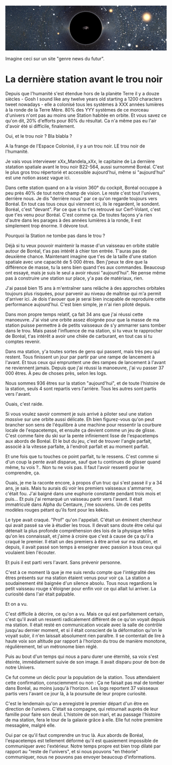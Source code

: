 ![banner](https://github.com/JeSuisUnCaillou/Avant-le-trou-noir/blob/master/banner.jpg)

Imagine ceci sur un site "genre news du futur".

# La dernière station avant le trou noir

Depuis que l'humanité s'est étendue hors de la planète Terre il y a douze siècles - Gosh I sound like any twelve years old starting a 1200 characters tweet nowadays - elle a colonisé tous les systèmes à XXX années lumières à la ronde de la Terre Mère. 80% des YYY systèmes de ce morceau d'univers n'ont pas au moins une Station habitée en orbite. Et vous savez ce qu'on dit, 20% d'efforts pour 80% du résultat. Ca n'a même pas eu l'air d'avoir été si difficile, finalement.

Oui, et le trou noir ? Bla blabla ?

A la frange de l'Espace Colonisé, il y a un trou noir. LE trou noir de l'humanité. 

Je vais vous interviewer xXx_Mandela_xXx, le capitaine de La dernière statation spatiale avant le trou noir B22-564, aussi surnommé Boréal. C'est le plus gros trou répertorié et accessible aujourd'hui, même si "aujourd'hui" est une notion assez vague ici.

Dans cette station quand on a la vision 360° du cockpit, Boréal occuppe à peu près 40% de tout notre champ de vision. Le reste c'est tout l'univers, derrière nous. Je dis "derrière nous" par ce qu'on regarde toujours vers Boréal. En tout cas tous ceux qui viennent ici, ils le regardent, le sondent. Boréal, c'est "devant". Par ce que si tu t'es retrouvé sur Cerf-Volant, c'est que t'es venu pour Boréal. C'est comme ça. De toutes façons y'a rien d'autre dans les parages à des années lumières à la ronde, Il est simplement trop énorme. Il dévore tout.

Pourquoi la Station ne tombe pas dans le trou ?

Déjà si tu veux pouvoir maintenir la masse d'un vaisseau en orbite stable autour de Boréal, t'as pas intérêt à chier ton entrée. T'auras pas de deuxième chance. Maintenant imagine que t'es de la taille d'une station spatiale avec une capacité de 5 000 êtres. Ben j'peux te dire que la différence de masse, tu la sens bien quand t'es aux commandes. Beaucoup ont essayé, mais je suis le seul a avoir réussi "aujourd'hui". Ne pense même pas à construire une station sur place, y'a pas de matériaux, rien.

J'ai passé bien 15 ans à m'entraîner sans relâche à des approches orbitales toujours plus risquées, pour parvenir au niveau de maîtrise qui m'a permit d'arriver ici. Je dois t'avouer que je serai bien incapable de reproduire cette performance aujourd'hui. C'est bien simple, je n'ai rien piloté depuis.

Dans mon propre temps relatif, ça fait 34 ans que j'ai réussi cette manoeuvre. J'ai visé une orbite assez éloignée pour que la masse de ma station puisse permettre à de petits vaisseaux de s'y ammarrer sans tomber dans le trou. Mais passé l'influence de ma station, si tu veux te rapprocher de Boréal, t'as intérêt a avoir une chiée de carburant, en tout cas si tu comptes revenir.

Dans ma station, y'a toutes sortes de gens qui passent, mais très peu qui restent. Tous finissent un jour par partir par une rampe de lancement à l'avant. Et tous ceux qui empruntent une des rampes de lancement à l'avant ne reviennent jamais. Depuis que j'ai réussi la manoeuvre, j'ai vu passer 37 000 êtres. À peu de choses près, selon les logs.

Nous sommes 936 êtres sur la station "aujourd'hui", et de toute l'histoire de la station, seuls 4 sont repartis vers l'arrière. Tous les autres sont partis vers l'avant.

Ouais, c'est raide.

Si vous voulez savoir comment je suis arrivé à piloter seul une station _massive_ sur une orbite aussi délicate. Eh bien figurez-vous qu'on peut brancher son sens de l'équilibre à une machine pour ressentir la courbure locale de l'espacetemps, et ensuite ça devient comme un jeu de glisse. C'est comme faire du ski sur la pente infiniement lisse de l'espacetemps aux abords de Boréal. Et le but du jeu, c'est de trouver l'angle parfait, associé à la vitesse parfaite, à l'endroit parfait et au moment parfait.

Et une fois que tu touches ce point parfait, tu le ressens. C'est comme si d'un coup la pente avait disparue, sauf que tu continues de glisser quand même, tu vois ?.. Non tu ne vois pas. Il faut l'avoir ressenti pour le comprendre, ça.

Ouais, je me la raconte encore, à propos d'un truc qui s'est passé il y a 34 ans, je sais. Mais tu aurais dû voir les premiers vaisseaux s'ammarrer, c'était fou. J'ai baigné dans une euphorie constante pendant trois mois et puis... Et puis j'ai remarqué un vaisseau partir vers l'avant. Il était immatriculé dans Alpha du Centaure, j'me souviens. Un de ces petits modèles rouges pétant qu'ils font pour les kékés.

Le type avait craqué. "Prof" qu'on l'appelait. C'était un éminent chercheur qui avait passé sa vie à étudier les trous. Il devait sans doute être celui qui détenait la plus profonde compréhension des lois de la physique telles qu'on les connaissait, et j'aime à croire que c'est à cause de ça qu'il a craqué le premier. Il était un des premiers à être arrivé sur ma station, et depuis, il avait passé son temps à enseigner avec passion à tous ceux qui voulaient bien l'écouter.

Et puis il est parti vers l'avant. Sans prévenir personne.

C'est à ce moment là que je me suis rendu compte que l'intégralité des êtres présents sur ma station étaient venus pour voir ça. La station a soudainement été baignée d'un silence absolu. Tous nous regardions le petit vaisseau rouge s'éloigner pour enfin voir ce qui allait lui arriver. La curiosité dans l'air était palpable.

Et on a vu.

C'est difficile à décrire, ce qu'on a vu. Mais ce qui est parfaitement certain, c'est qu'il avait un ressenti radicalement différent de ce qu'on voyait depuis ma station. Il était resté en communication vocale avec la salle de contrôle jusqu'au dernier moment, et si il était conscient de la déformation qu'on le voyait subir, il n'en laissait absolument rien paraître. Il se contentait de lire à haute voix son altitude par rapport à l'horizon du trou de manière monotone, régulièrement, tel un métronome bien réglé.

Puis au bout d'un temps qui nous a paru durer une éternité, sa voix s'est éteinte, immédiatement suivie de son image. Il avait disparu pour de bon de notre Univers.

Ce fut comme un déclic pour la population de la station. Tous attendaient cette confirmation, consciemment ou non : Ça ne faisait pas mal de tomber dans Boréal, au moins jusqu'à l'horizon. Les logs reportent 37 vaisseaux partis vers l'avant ce jour là, à la poursuite de leur propre curiosité.

C'est le lendemain qu'on a enregistré le premier départ d'un être en direction de l'univers. C'était sa compagne, qui retournait auprès de leur famille pour faire son deuil. L'histoire de son mari, et au passage l'histoire de ma station, fera le tour de la galaxie grâce à elle. Elle fut notre première messagère, malgré elle.

Oui par ce qu'il faut comprendre un truc là. Aux abords de Boréal, l'espacetemps est tellement déformé qu'il est quasiement impossible de communiquer avec l'extérieur. Notre temps propre est bien trop dilaté par rapport au "reste de l'univers", et si nous pouvons "en théorie" communiquer, nous ne pouvons pas envoyer beaucoup d'informations.

